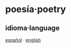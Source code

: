 # poesía·poetry

## idioma·language

[español](/poetry/es/index.md) · [english](/poetry/en/index.md)





